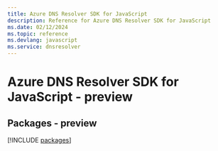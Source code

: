 ```yaml
---
title: Azure DNS Resolver SDK for JavaScript
description: Reference for Azure DNS Resolver SDK for JavaScript
ms.date: 02/12/2024
ms.topic: reference
ms.devlang: javascript
ms.service: dnsresolver
---
```

# Azure DNS Resolver SDK for JavaScript - preview
## Packages - preview
[!INCLUDE [packages](dns-resolver-index.md)]